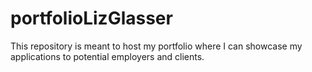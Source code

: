 # portfolioLizGlasser
This repository is meant to host my portfolio where I can showcase my applications to potential employers and clients.
